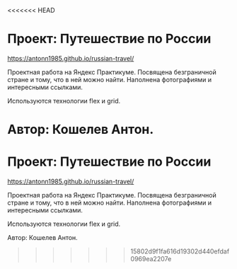 <<<<<<< HEAD
# Проект: Путешествие по России

https://antonn1985.github.io/russian-travel/

Проектная работа на Яндекс Практикуме. Посвящена безграничной стране и тому, что в ней можно найти. Наполнена фотографиями и интересными ссылками.

Используются технологии flex и grid.

Автор: Кошелев Антон.
=======
# Проект: Путешествие по России

https://antonn1985.github.io/russian-travel/

Проектная работа на Яндекс Практикуме. Посвящена безграничной стране и тому, что в ней можно найти. Наполнена фотографиями и интересными ссылками.

Используются технологии flex и grid.

Автор: Кошелев Антон.
>>>>>>> 15802d9f1fa616d19302d440efdaf0969ea2207e
